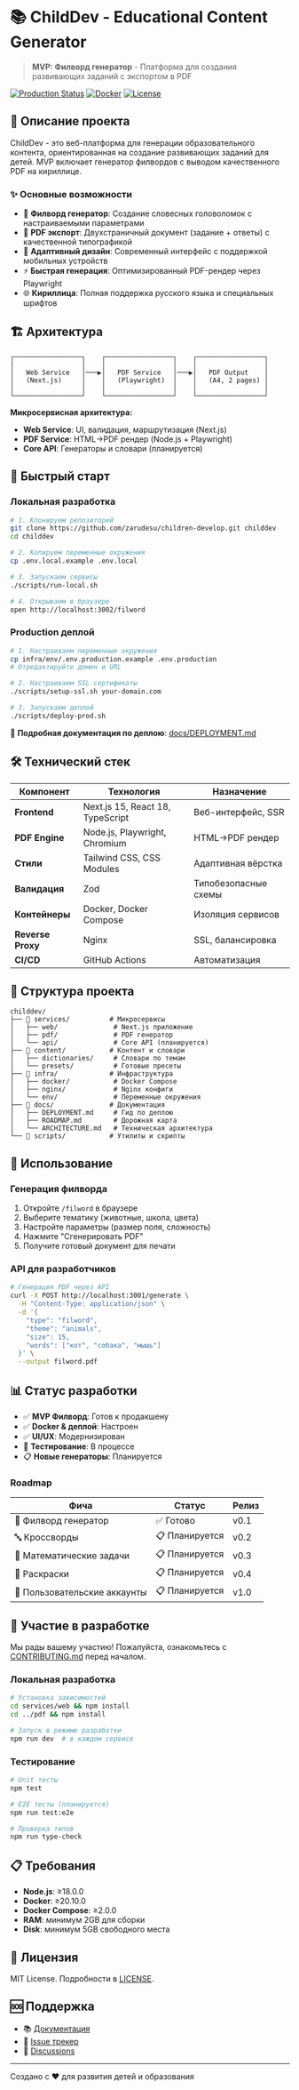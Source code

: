 # 📚 ChildDev - Educational Content Generator

> **MVP: Филворд генератор** - Платформа для создания развивающих заданий с экспортом в PDF

[![Production Status](https://img.shields.io/badge/status-ready%20for%20deploy-green)](https://github.com/zarudesu/children-develop)
[![Docker](https://img.shields.io/badge/docker-ready-blue)](https://github.com/zarudesu/children-develop)
[![License](https://img.shields.io/badge/license-MIT-blue.svg)](LICENSE)

## 🎯 Описание проекта

ChildDev - это веб-платформа для генерации образовательного контента, ориентированная на создание развивающих заданий для детей. MVP включает генератор филвордов с выводом качественного PDF на кириллице.

### ✨ Основные возможности

- 🧩 **Филворд генератор**: Создание словесных головоломок с настраиваемыми параметрами
- 📄 **PDF экспорт**: Двухстраничный документ (задание + ответы) с качественной типографикой
- 🎨 **Адаптивный дизайн**: Современный интерфейс с поддержкой мобильных устройств
- ⚡ **Быстрая генерация**: Оптимизированный PDF-рендер через Playwright
- 🌐 **Кириллица**: Полная поддержка русского языка и специальных шрифтов

## 🏗️ Архитектура

```
┌─────────────────┐    ┌─────────────────┐    ┌─────────────────┐
│                 │    │                 │    │                 │
│   Web Service   │───▶│   PDF Service   │───▶│   PDF Output    │
│   (Next.js)     │    │   (Playwright)  │    │   (A4, 2 pages) │
│                 │    │                 │    │                 │
└─────────────────┘    └─────────────────┘    └─────────────────┘
```

**Микросервисная архитектура:**
- **Web Service**: UI, валидация, маршрутизация (Next.js)
- **PDF Service**: HTML→PDF рендер (Node.js + Playwright)
- **Core API**: Генераторы и словари (планируется)
## 🚀 Быстрый старт

### Локальная разработка

```bash
# 1. Клонируем репозиторий
git clone https://github.com/zarudesu/children-develop.git childdev
cd childdev

# 2. Копируем переменные окружения
cp .env.local.example .env.local

# 3. Запускаем сервисы
./scripts/run-local.sh

# 4. Открываем в браузере
open http://localhost:3002/filword
```

### Production деплой

```bash
# 1. Настраиваем переменные окружения
cp infra/env/.env.production.example .env.production
# Отредактируйте домен и URL

# 2. Настраиваем SSL сертификаты
./scripts/setup-ssl.sh your-domain.com

# 3. Запускаем деплой
./scripts/deploy-prod.sh
```

📖 **Подробная документация по деплою**: [docs/DEPLOYMENT.md](docs/DEPLOYMENT.md)

## 🛠️ Технический стек

| Компонент | Технология | Назначение |
|-----------|------------|------------|
| **Frontend** | Next.js 15, React 18, TypeScript | Веб-интерфейс, SSR |
| **PDF Engine** | Node.js, Playwright, Chromium | HTML→PDF рендер |
| **Стили** | Tailwind CSS, CSS Modules | Адаптивная вёрстка |
| **Валидация** | Zod | Типобезопасные схемы |
| **Контейнеры** | Docker, Docker Compose | Изоляция сервисов |
| **Reverse Proxy** | Nginx | SSL, балансировка |
| **CI/CD** | GitHub Actions | Автоматизация |

## 📁 Структура проекта

```
childdev/
├── 📁 services/          # Микросервисы
│   ├── web/              # Next.js приложение
│   ├── pdf/              # PDF генератор
│   └── api/              # Core API (планируется)
├── 📁 content/           # Контент и словари
│   ├── dictionaries/     # Словари по темам
│   └── presets/          # Готовые пресеты
├── 📁 infra/             # Инфраструктура
│   ├── docker/           # Docker Compose
│   ├── nginx/            # Nginx конфиги
│   └── env/              # Переменные окружения
├── 📁 docs/              # Документация
│   ├── DEPLOYMENT.md     # Гид по деплою
│   ├── ROADMAP.md        # Дорожная карта
│   └── ARCHITECTURE.md   # Техническая архитектура
└── 📁 scripts/           # Утилиты и скрипты
```

## 🧩 Использование

### Генерация филворда

1. Откройте `/filword` в браузере
2. Выберите тематику (животные, школа, цвета)
3. Настройте параметры (размер поля, сложность)
4. Нажмите "Сгенерировать PDF"
5. Получите готовый документ для печати

### API для разработчиков

```bash
# Генерация PDF через API
curl -X POST http://localhost:3001/generate \
  -H "Content-Type: application/json" \
  -d '{
    "type": "filword",
    "theme": "animals", 
    "size": 15,
    "words": ["кот", "собака", "мышь"]
  }' \
  --output filword.pdf
```

## 📊 Статус разработки

- ✅ **MVP Филворд**: Готов к продакшену
- ✅ **Docker & деплой**: Настроен
- ✅ **UI/UX**: Модернизирован
- 🔄 **Тестирование**: В процессе
- 📋 **Новые генераторы**: Планируется

### Roadmap

| Фича | Статус | Релиз |
|------|--------|-------|
| 🧩 Филворд генератор | ✅ Готово | v0.1 |
| 🔤 Кроссворды | 📋 Планируется | v0.2 |
| 🔢 Математические задачи | 📋 Планируется | v0.3 |
| 🎨 Раскраски | 📋 Планируется | v0.4 |
| 👤 Пользовательские аккаунты | 📋 Планируется | v1.0 |

## 🤝 Участие в разработке

Мы рады вашему участию! Пожалуйста, ознакомьтесь с [CONTRIBUTING.md](CONTRIBUTING.md) перед началом.

### Локальная разработка

```bash
# Установка зависимостей
cd services/web && npm install
cd ../pdf && npm install

# Запуск в режиме разработки
npm run dev  # в каждом сервисе
```

### Тестирование

```bash
# Unit тесты
npm test

# E2E тесты (планируется)
npm run test:e2e

# Проверка типов
npm run type-check
```

## 📋 Требования

- **Node.js**: ≥18.0.0
- **Docker**: ≥20.10.0
- **Docker Compose**: ≥2.0.0
- **RAM**: минимум 2GB для сборки
- **Disk**: минимум 5GB свободного места

## 📄 Лицензия

MIT License. Подробности в [LICENSE](LICENSE).

## 🆘 Поддержка

- 📚 [Документация](docs/)
- 🐛 [Issue трекер](https://github.com/zarudesu/children-develop/issues)
- 💬 [Discussions](https://github.com/zarudesu/children-develop/discussions)

---

Создано с ❤️ для развития детей и образования
